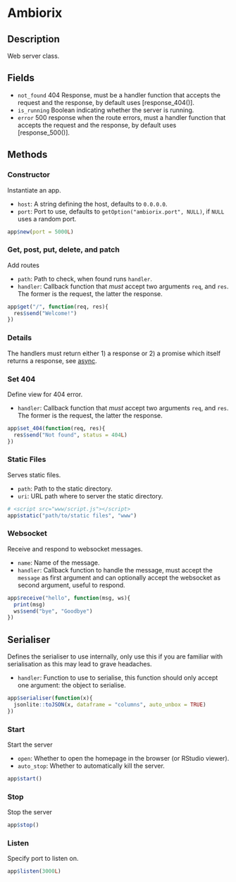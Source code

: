 # Ambiorix

## Description

Web server class.

## Fields

- `not_found` 404 Response, must be a handler function that accepts the request and the response, by default uses [response_404()].
- `is_running` Boolean indicating whether the server is running.
- `error` 500 response when the route errors, must a handler function that accepts the request and the response, by default uses [response_500()].

## Methods

### Constructor

Instantiate an app.

- `host`: A string defining the host, defaults to `0.0.0.0`.
- `port`: Port to use, defaults to `getOption("ambiorix.port", NULL)`, if `NULL` uses a random port.

```r
app$new(port = 5000L)
```

### Get, post, put, delete, and patch 

Add routes

- `path`: Path to check, when found runs `handler`.
- `handler`: Callback function that _must_ accept two arguments `req`, and `res`. The former is the request, the latter the response.

```r
app$get("/", function(req, res){
  res$send("Welcome!")
})
```

### Details

The handlers must return either 1) a response or 2) a promise which itself returns a response, see [async](/guide/async).

### Set 404

Define view for 404 error.

- `handler`: Callback function that _must_ accept two arguments `req`, and `res`. The former is the request, the latter the response.

```r
app$set_404(function(req, res){
  res$send("Not found", status = 404L)
})
```

### Static Files

Serves static files.

- `path`: Path to the static directory.
- `uri`: URL path where to server the static directory.

```r
# <script src="www/script.js"></script>
app$static("path/to/static files", "www")
```

### Websocket

Receive and respond to websocket messages.

- `name`: Name of the message.
- `handler`: Callback function to handle the message, must accept the `message` as first argument and can optionally accept the websocket as second argument, useful to respond.

```r
app$receive("hello", function(msg, ws){
  print(msg)
  ws$send("bye", "Goodbye")
})
```

## Serialiser

Defines the serialiser to use internally, only use this if you are familiar with serialisation as this may lead to grave headaches.

- `handler`: Function to use to serialise, this function should only accept one argument: the object to serialise.

```r
app$serialiser(function(x){
  jsonlite::toJSON(x, dataframe = "columns", auto_unbox = TRUE)
})
```

### Start

Start the server

- `open`: Whether to open the homepage in the browser (or RStudio viewer).
- `auto_stop`: Whether to automatically kill the server.

```r
app$start()
```

### Stop

Stop the server

```r
app$stop()
```

### Listen

Specify port to listen on.

```r
app$listen(3000L)
```